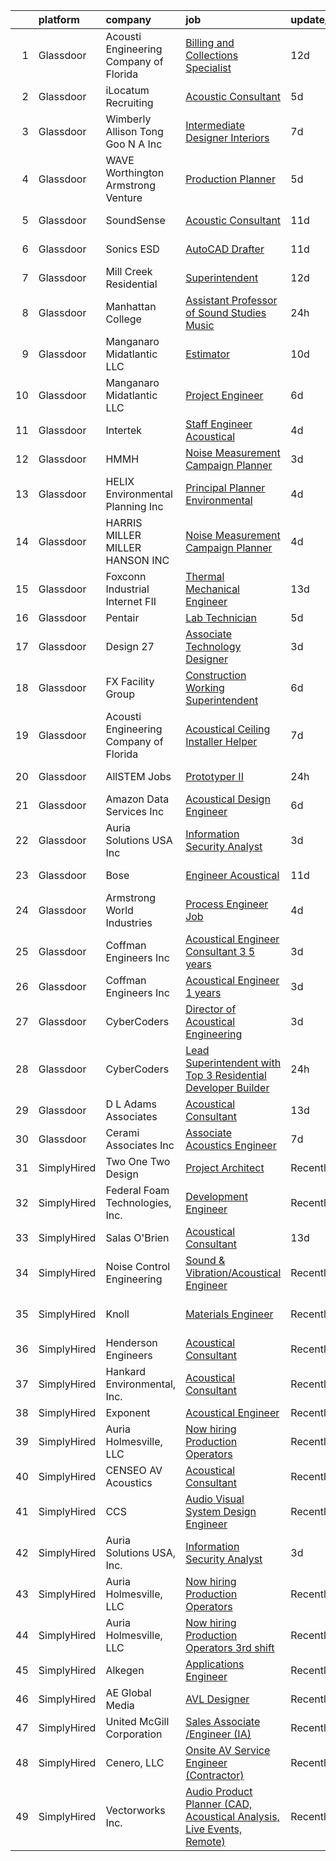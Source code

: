 

|    | platform    | company                                | job                                                                                                                                                                                                                                                                                                                                                                                                                                                                                                                                                                                                                                                                                                                                                                                                                                                                                                                                                                                                                                                                                                                                                                                                                                                                                                                                                                                                         | update_time   | location            |
|---:|:------------|:---------------------------------------|:------------------------------------------------------------------------------------------------------------------------------------------------------------------------------------------------------------------------------------------------------------------------------------------------------------------------------------------------------------------------------------------------------------------------------------------------------------------------------------------------------------------------------------------------------------------------------------------------------------------------------------------------------------------------------------------------------------------------------------------------------------------------------------------------------------------------------------------------------------------------------------------------------------------------------------------------------------------------------------------------------------------------------------------------------------------------------------------------------------------------------------------------------------------------------------------------------------------------------------------------------------------------------------------------------------------------------------------------------------------------------------------------------------|:--------------|:--------------------|
|  1 | Glassdoor   | Acousti Engineering Company of Florida | [Billing and Collections Specialist](https://www.glassdoor.com/partner/jobListing.htm?pos=127&ao=1136043&s=58&guid=000001825d5a7136bee231e4660d8e18&src=GD_JOB_AD&t=SR&vt=w&ea=1&cs=1_d1476fe0&cb=1659423584895&jobListingId=1008017806533&jrtk=3-0-1g9elksaoi14p801-1g9elksb7is0r800-2459458e9aa7e8f5-)                                                                                                                                                                                                                                                                                                                                                                                                                                                                                                                                                                                                                                                                                                                                                                                                                                                                                                                                                                                                                                                                                                    | 12d           | Tampa, FL           |
|  2 | Glassdoor   | iLocatum Recruiting                    | [Acoustic Consultant](https://www.glassdoor.com/partner/jobListing.htm?pos=110&ao=1110586&s=58&guid=000001825d5a7136bee231e4660d8e18&src=GD_JOB_AD&t=SR&vt=w&ea=1&cs=1_489c1c38&cb=1659423584889&jobListingId=1008033004092&cpc=8795CF9063CD573D&jrtk=3-0-1g9elksaoi14p801-1g9elksb7is0r800-b3abcdd3156c811e--6NYlbfkN0D1UcI9BXC1f5QSBjMbPamHM6GlmOeW7DhZo1lcFVxibe-vyE4u5NZNh4gYETyu5OMr2ICP1If2fktBvd5YHYLTFHbhGt01RMg9iVKo_mlFBStTS8yb74ZHGLow-pCanMfgy2ZQaM4V4egEhIdl4bKhI5vc4y938uAjC7qZA03lHsJv8ilY7vMuJmiaibTgGw4uXl58fe6TGeqpcBTovQk6jirOWBai3k5_FlhIv7-kUZlZMB1L5CdXK-ZHdXqNoJVgJ2fl0Gro-DwbX3OTxJwlrj2MDzp8oqWm1akGP6koj2XyQHfWojc2_N1iX4DT1JXltVJboCaUHHNhh_yYsvIZOs04DyWQaQj5RtYB1OT86CEvEacH3s7NfyNbcmuX_VZ-T99wfHmv-6k7CXj5RpbmQoBUV1qQ-eakCiBEvvj6CoIZKqVFa8IQmsiRHvUkl2CweLu_Wbt7siARybtJfD06FxWD0aLqw4yAiRIVmzHZ-a-HlxTisfRBNo5ldpwhqNGHJapPYBLB3ThhYHm1cQQW8vdGOq9G7Rd5Ud4qAzWh2pCGU6MJ7mjV)                                                                                                                                                                                                                                                                                                                                                                                                                                                                                              | 5d            | New York, NY        |
|  3 | Glassdoor   | Wimberly Allison Tong   Goo N A   Inc  | [Intermediate Designer   Interiors](https://www.glassdoor.com/partner/jobListing.htm?pos=129&ao=1136043&s=58&guid=000001825d5a7136bee231e4660d8e18&src=GD_JOB_AD&t=SR&vt=w&cs=1_eb0aa232&cb=1659423584895&jobListingId=1008029035298&jrtk=3-0-1g9elksaoi14p801-1g9elksb7is0r800-62451e809ad1029f-)                                                                                                                                                                                                                                                                                                                                                                                                                                                                                                                                                                                                                                                                                                                                                                                                                                                                                                                                                                                                                                                                                                          | 7d            | New York, NY        |
|  4 | Glassdoor   | WAVE   Worthington Armstrong Venture   | [Production Planner](https://www.glassdoor.com/partner/jobListing.htm?pos=108&ao=1110586&s=58&guid=000001825d5a7136bee231e4660d8e18&src=GD_JOB_AD&t=SR&vt=w&ea=1&cs=1_fd3f2fef&cb=1659423584889&jobListingId=1008033329938&cpc=FAE5E775D180B2FB&jrtk=3-0-1g9elksaoi14p801-1g9elksb7is0r800-c999e79d688c95d6--6NYlbfkN0BTulKQ62FfEOJT-xD4mupRMsoKNTN8aR1sqftDsJ-ZPg-SAU92t4fAAevrrRtJXFKJIYVnWSeVWf_REL2gftOtljyihgygqbsTDjreu_XwtAGoxz5zLgbkqOR6_3RQwv-hh33dHxqxwZpGo29tOGzKMn2nfySPLOBHWVADz5K4mDHSCILHP9KJfSHKZvZb3Yp0z7mx4XUzgL-cn7z4q3svNwoZqnLghBareAKp_xZ63UqhQZsW0bw90n-YF3WNh83-ksw7bfg02iMAfGrYHjp2oj58Sc7NV6qUTZGKfu5KDT-L2__ng-fCN5lyPEY70QQiXrdkjT-v1OMbJplGGK9PGeOC3XKOo35kvYApvrzAaZ_l5zaYgqrNc89rpPb53NJKKeTFHr9iLJU_sN_pBKoO9_3skp0qjLeuvUkmCFE9HtG249eBnCR5E2UhHpMKBGxAA2yTGMyloafY6irFP8UNeTCl5_gKF-RS5rTq9YecGVEbNxPr7mqYSkAr-yeoHDE%3D)                                                                                                                                                                                                                                                                                                                                                                                                                                                                                                                                                 | 5d            | Alpharetta, GA      |
|  5 | Glassdoor   | SoundSense                             | [Acoustic Consultant](https://www.glassdoor.com/partner/jobListing.htm?pos=128&ao=1136043&s=58&guid=000001825d5a7136bee231e4660d8e18&src=GD_JOB_AD&t=SR&vt=w&cs=1_0b88a5fe&cb=1659423584895&jobListingId=1008021485671&jrtk=3-0-1g9elksaoi14p801-1g9elksb7is0r800-dcecbf6f1e953eaf-)                                                                                                                                                                                                                                                                                                                                                                                                                                                                                                                                                                                                                                                                                                                                                                                                                                                                                                                                                                                                                                                                                                                        | 11d           | New York, NY        |
|  6 | Glassdoor   | Sonics ESD                             | [AutoCAD Drafter](https://www.glassdoor.com/partner/jobListing.htm?pos=116&ao=1136043&s=58&guid=000001825d5a7136bee231e4660d8e18&src=GD_JOB_AD&t=SR&vt=w&ea=1&cs=1_b6b52610&cb=1659423584890&jobListingId=1008020744654&jrtk=3-0-1g9elksaoi14p801-1g9elksb7is0r800-d2f34a447545804c-)                                                                                                                                                                                                                                                                                                                                                                                                                                                                                                                                                                                                                                                                                                                                                                                                                                                                                                                                                                                                                                                                                                                       | 11d           | Monterey, CA        |
|  7 | Glassdoor   | Mill Creek Residential                 | [Superintendent](https://www.glassdoor.com/partner/jobListing.htm?pos=124&ao=1136043&s=58&guid=000001825d5a7136bee231e4660d8e18&src=GD_JOB_AD&t=SR&vt=w&cs=1_b208bb6d&cb=1659423584891&jobListingId=1008017578876&jrtk=3-0-1g9elksaoi14p801-1g9elksb7is0r800-f224a0f3f0f9d867-)                                                                                                                                                                                                                                                                                                                                                                                                                                                                                                                                                                                                                                                                                                                                                                                                                                                                                                                                                                                                                                                                                                                             | 12d           | Atlanta, GA         |
|  8 | Glassdoor   | Manhattan College                      | [Assistant Professor of Sound Studies Music](https://www.glassdoor.com/partner/jobListing.htm?pos=118&ao=1136043&s=58&guid=000001825d5a7136bee231e4660d8e18&src=GD_JOB_AD&t=SR&vt=w&cs=1_76c0f7bc&cb=1659423584890&jobListingId=1008046061188&jrtk=3-0-1g9elksaoi14p801-1g9elksb7is0r800-2666f9c293f0e4a9-)                                                                                                                                                                                                                                                                                                                                                                                                                                                                                                                                                                                                                                                                                                                                                                                                                                                                                                                                                                                                                                                                                                 | 24h           | Riverdale, NY       |
|  9 | Glassdoor   | Manganaro Midatlantic  LLC             | [Estimator](https://www.glassdoor.com/partner/jobListing.htm?pos=102&ao=1110586&s=58&guid=000001825d5a7136bee231e4660d8e18&src=GD_JOB_AD&t=SR&vt=w&ea=1&cs=1_fec4ed27&cb=1659423584888&jobListingId=1008023243584&cpc=34670CD602BE5E55&jrtk=3-0-1g9elksaoi14p801-1g9elksb7is0r800-a272c473645519af--6NYlbfkN0CSBNOnuxzeKKpLLk6KnyES8NvdEH3lV6drVITrW4BR0tkduY4ry7gXPqdiuQCM6EyD325cyxiJfSovCmU5QY0oF6M3i1Y8TTPZWvV-rVqMC9LnR9-Yo12zIhU8TaB9YMIaKak9K2pNmuU8WSXuhb09qm44QuUkuTZil4jvDXAA-b2wE6HAA5B2k1SsueRTIkNzNxfugFuaGodcTQq3FNcilPyNu_aMX9VL7XS-3ctV30AVzAwHfZ5o4ANhKMigndGxEYYKCfP9FPOA48nwiEf_vcHPPVwF-88C_ciqsKxYA04jtX5-WmGgh9iBwY_ezUY0pGrAiwK-U_UT5Tj7fjyY8qWi4OnWy8rGQth17gUFURDAvGf6FRPgwalJKGZLCbjNjhV8gL61arfAaNHT9ZuMG8iSjcoHYaYm1uqHr_z25oI5MqincIAY8XZqnqr-PuyfXsm0rnwMGRI4xIZdZWdjizIouphggODjTXb2nLJjfZziJIrJ6-yX)                                                                                                                                                                                                                                                                                                                                                                                                                                                                                                                                                                        | 10d           | Richmond, VA        |
| 10 | Glassdoor   | Manganaro Midatlantic  LLC             | [Project Engineer](https://www.glassdoor.com/partner/jobListing.htm?pos=106&ao=1110586&s=58&guid=000001825d5a7136bee231e4660d8e18&src=GD_JOB_AD&t=SR&vt=w&ea=1&cs=1_300f7684&cb=1659423584889&jobListingId=1008030418645&cpc=14D5209370AEC984&jrtk=3-0-1g9elksaoi14p801-1g9elksb7is0r800-500d17dba1d2b815--6NYlbfkN0CSBNOnuxzeKKpLLk6KnyES8NvdEH3lV6drVITrW4BR0tkduY4ry7gXWYSV_NtLeQ6fnjefROLSIJK3K7xizUFdG5FwaBRhgSgEMIqAQRM8tr2TVHEjtTzJzL55KcObj9IlcqoZf8g6KhJDKsl9C_qM2DGn8LRDu6s22hmGJ00M2DfCZhFA8O8ine_TKD3R4iSQXXLVPm6tf-OGA6hkI1neleu8Yb25LSUpGAo6oiTLh53gzayqD99ZXx_6KBn-8eEw5S5XHQzYw-w3gXJoVRKov1Yf7U0DrTURw9eLmSd-OuIssVHgKk2gm59jWROe5zsx_QSzHcJoJgb2yJwPFj0puI9Cs17RKsamUrJZx32DQchfFX06XZBQzqqL52pqFnXQlmCdZYmU6o1Uk9_nLjGf3QWMG3wNqTxl25rKHS3M_zjrtNmxETa7C9Gj8o74piSMCM39uO55ARUD4MeNSiJWK-xkFpl66tC9rm496qwYxc6ZlnsR6L4AvpZFxCaN9zw%3D)                                                                                                                                                                                                                                                                                                                                                                                                                                                                                                                                                   | 6d            | Nashville, TN       |
| 11 | Glassdoor   | Intertek                               | [Staff Engineer   Acoustical](https://www.glassdoor.com/partner/jobListing.htm?pos=125&ao=1136043&s=58&guid=000001825d5a7136bee231e4660d8e18&src=GD_JOB_AD&t=SR&vt=w&cs=1_2079f80d&cb=1659423584891&jobListingId=1008035773253&jrtk=3-0-1g9elksaoi14p801-1g9elksb7is0r800-f7e00582da3f092d-)                                                                                                                                                                                                                                                                                                                                                                                                                                                                                                                                                                                                                                                                                                                                                                                                                                                                                                                                                                                                                                                                                                                | 4d            | Cortland, NY        |
| 12 | Glassdoor   | HMMH                                   | [Noise Measurement Campaign Planner](https://www.glassdoor.com/partner/jobListing.htm?pos=123&ao=1136043&s=58&guid=000001825d5a7136bee231e4660d8e18&src=GD_JOB_AD&t=SR&vt=w&ea=1&cs=1_d10d1201&cb=1659423584890&jobListingId=1008037699917&jrtk=3-0-1g9elksaoi14p801-1g9elksb7is0r800-1168839ea92bc7ec-)                                                                                                                                                                                                                                                                                                                                                                                                                                                                                                                                                                                                                                                                                                                                                                                                                                                                                                                                                                                                                                                                                                    | 3d            | Remote              |
| 13 | Glassdoor   | HELIX Environmental Planning  Inc      | [Principal Planner  Environmental ](https://www.glassdoor.com/partner/jobListing.htm?pos=104&ao=1110586&s=58&guid=000001825d5a7136bee231e4660d8e18&src=GD_JOB_AD&t=SR&vt=w&ea=1&cs=1_1e9e72d8&cb=1659423584888&jobListingId=1008035938962&cpc=F0881FB4B112A732&jrtk=3-0-1g9elksaoi14p801-1g9elksb7is0r800-4e9f5584a29c856d--6NYlbfkN0BXfkHHz_AtdSVqqMg6cNBtxrAHPGd1Ga-vcHsqg8uhlHnsTi4bG4BX1NzpvMTNLorQW0pfQbXkvb1VpvRtzfwCvfwVthgiBu-kPMYsgxicdqTRRS7A41b5V_txPPS7wQuJ5zsbWlxn7MZGlSx2VpEnxHjjxTaQXTaodInYIfPFWapExLMB-g-4k7-0qz476JcY2hYTJxZlsctiOoYK2fETtv2YPfxGxZBUjX8o9_qsj1RNgKejjtxETvuvZ0yvg1ntz4CA1evsHYPbzG56OJlkT2oSd6FuYEaxODKDyZJfNYwm3YasUc8UI10YTmT6QWCrYgzGvobzx0nFQnGI9Dcm2fMCEbo8J_Bw6EAGESkeeU2PPpXEYECrj0r9mfoo-mzQecBVPryfWGk_RWGDcab_POCjwWBA_byM0MH4vq8wvJ79WLyir4f1Xk8j32oApUQNoVsxhw6aLttRNFEDBmosJGxbcY6cVrMOvkE5-vGK1A1Tl3qG80qr)                                                                                                                                                                                                                                                                                                                                                                                                                                                                                                                                                | 4d            | Pasadena, CA        |
| 14 | Glassdoor   | HARRIS MILLER MILLER   HANSON INC      | [Noise Measurement Campaign Planner](https://www.glassdoor.com/partner/jobListing.htm?pos=126&ao=1136043&s=58&guid=000001825d5a7136bee231e4660d8e18&src=GD_JOB_AD&t=SR&vt=w&ea=1&cs=1_cace60b5&cb=1659423584891&jobListingId=1008035733460&jrtk=3-0-1g9elksaoi14p801-1g9elksb7is0r800-7bc546116fbc144c-)                                                                                                                                                                                                                                                                                                                                                                                                                                                                                                                                                                                                                                                                                                                                                                                                                                                                                                                                                                                                                                                                                                    | 4d            | Remote              |
| 15 | Glassdoor   | Foxconn Industrial Internet   FII      | [Thermal Mechanical Engineer](https://www.glassdoor.com/partner/jobListing.htm?pos=120&ao=1136043&s=58&guid=000001825d5a7136bee231e4660d8e18&src=GD_JOB_AD&t=SR&vt=w&ea=1&cs=1_07d6e9bb&cb=1659423584894&jobListingId=1008015167325&jrtk=3-0-1g9elksaoi14p801-1g9elksb7is0r800-249eaec146e52f73-)                                                                                                                                                                                                                                                                                                                                                                                                                                                                                                                                                                                                                                                                                                                                                                                                                                                                                                                                                                                                                                                                                                           | 13d           | Houston, TX         |
| 16 | Glassdoor   | Pentair                                | [Lab Technician](https://www.glassdoor.com/partner/jobListing.htm?pos=103&ao=1110586&s=58&guid=000001825d5a7136bee231e4660d8e18&src=GD_JOB_AD&t=SR&vt=w&ea=1&cs=1_dbbe941e&cb=1659423584888&jobListingId=1008033061600&cpc=71532419B2302243&jrtk=3-0-1g9elksaoi14p801-1g9elksb7is0r800-d847532aa3814301--6NYlbfkN0ArCD_RdrKpwdIL6cUcEsoiLNKhbTi0V3G9FrUpA1yUqRVbaITwEMEOPdXrJSDk3lQyKLLrCIQqVwDu0ake6JCZpfokyusxSLuS7D9rryeol33tBpumF6UBqLqqS-tU1tQxAVkdMD2tNC1kwhs04S_CLxdi0GmEWd7bJ_YBnPAmXuPmVcTtE88-y7p0LtpNAcCqjH7VFl7JhVv9trS3sHfBSYyiDB5Ano9JdTXIOf1GnoyXrNvDDLbG8hj1WrwiwnjKVE1xI2eeapL5V3rTZ8YNM4ZPW-y2Pdzekxn_PFVyXahlKfqNI1L9vqSoqNaITwKiZO0mD4-kSM-RZfylUFdnsBTSD2S75NObefYprb83Syj5NCv4S4acWPp-O3mOc61gvhG0usDLueWl1NzdFib6QmUcX6nP9GXSxT9BWN1_eUmrTsXg7fYEFgZt7-M_CZTB4UcgGaenWTBGMRaE00mGyF2F1YJ0z0tfYHYLdLHB-cFa2v0mMxQJx8jtsIv_SIcjtLZbhd7vAarssFnKJ9Z4)                                                                                                                                                                                                                                                                                                                                                                                                                                                                                                                                   | 5d            | Delavan, WI         |
| 17 | Glassdoor   | Design 27                              | [Associate Technology Designer](https://www.glassdoor.com/partner/jobListing.htm?pos=101&ao=1110586&s=58&guid=000001825d5a7136bee231e4660d8e18&src=GD_JOB_AD&t=SR&vt=w&ea=1&cs=1_4993bb02&cb=1659423584888&jobListingId=1008038352497&cpc=022796DF6CE1C9E6&jrtk=3-0-1g9elksaoi14p801-1g9elksb7is0r800-73294a78ebfdd63b--6NYlbfkN0AZdIuP4NPWig_aPKyAkjMTZqaOmelRvYdJiZXCUPZp4xYVVxxVVKO9OsnmzKXZkXty8jQnqItF-2w7S3agRcuQwTz3jAawJm3KJAwXR9Sfo7t7bPVfi154e4hByh0L9ThSAIpPHvyjbBuf02Fd78aZwpWsb4FaZqppnsDMEK15BY9AvkLtiU3YRuCfVM-ss6WCf_RW2pzFeFQAUO_43s368SjiZpzxS4Ysqeh1fDmIPVWJ0mOOU6tGKjYjx7WsppASs8xUoi0j5CeCoHQAGOvGfsAW7jxKw9VA0NcHaL_odfIRuUSY1gnDpGiFgJrkMiccRWCjsTVB5mIuTtGt1nX4gyus4lZaZx5cTng6ZkcqnFmQ5XNaSfSCCRJJdHdA6CkEdF-UaZxnFP2y3JQpvmv7Rwzx9zE_u8ycS6ZN-mNLrKujgLQlHklSyJEz-1gSpAMEy65J57ZsNr4qYWMtKJa49g3wGm4g-TdSs2lX2QAKhS2S53ABebPGyYaMTVJ46KbaTHrA8AGVyw%3D%3D)                                                                                                                                                                                                                                                                                                                                                                                                                                                                                                                        | 3d            | Indianapolis, IN    |
| 18 | Glassdoor   | FX Facility Group                      | [Construction Working Superintendent](https://www.glassdoor.com/partner/jobListing.htm?pos=105&ao=1110586&s=58&guid=000001825d5a7136bee231e4660d8e18&src=GD_JOB_AD&t=SR&vt=w&ea=1&cs=1_e543686e&cb=1659423584889&jobListingId=1008030930314&cpc=DFCAFF9DFE7B86C3&jrtk=3-0-1g9elksaoi14p801-1g9elksb7is0r800-33fe6bd1c45a9519--6NYlbfkN0CGveJGPqEcH9GwMKREKpVzG7THfQnFptBOK-FmsseVntJEP4XoUFGTbZl3XbktHPbr1mTlKeWjaVTr_RVBuKpUHsc2uf08poHUpLieTsZFx-bZZ3geGfV9xW_TLQa-fVcnQKZNMeX96nyhlE8VgZwBjq6zzPXAuP9FBgpnDnPXLMnibrQOvDDnJpkMUwRJy_6b5xKMnTOuiC3F7lC3jexcAUE-p1fqY_CC1T25SOHgJVs_UVxypv-1ThVD889N9G2NoWN4aN9pgvVLTnsyG_GVymCjrlQbD2aoT_J_eVR-UTG4Jn8zPhARNYxWnveQKQ7pkTcLn6YTncam-MdmTs0I1xgOJotv-TuWo4tJSJaS-nrJQKczsCAUZPJ7AumbTDKGeLOwlncSVniBmA5_G0U9-Y2XMVa8nJ_mmMzeSu7MJghMBccVzmj6AU4USWhmJhsyBynXN2y4iYbDmzL8AAnhp0-H7RssBYx49J9HhHOa74WvyTffQzRMliwSsmwJIXSDbmZvHjvp9AR4AJmbowbt71Vh27Sal-Y%3D)                                                                                                                                                                                                                                                                                                                                                                                                                                                                                                | 6d            | Cincinnati, OH      |
| 19 | Glassdoor   | Acousti Engineering Company of Florida | [Acoustical Ceiling Installer Helper](https://www.glassdoor.com/partner/jobListing.htm?pos=119&ao=1136043&s=58&guid=000001825d5a7136bee231e4660d8e18&src=GD_JOB_AD&t=SR&vt=w&ea=1&cs=1_d9e6e9ef&cb=1659423584890&jobListingId=1008028539575&jrtk=3-0-1g9elksaoi14p801-1g9elksb7is0r800-76f073ef742d5a2c-)                                                                                                                                                                                                                                                                                                                                                                                                                                                                                                                                                                                                                                                                                                                                                                                                                                                                                                                                                                                                                                                                                                   | 7d            | Tallahassee, FL     |
| 20 | Glassdoor   | AllSTEM   Jobs                         | [Prototyper II](https://www.glassdoor.com/partner/jobListing.htm?pos=107&ao=1110586&s=58&guid=000001825d5a7136bee231e4660d8e18&src=GD_JOB_AD&t=SR&vt=w&ea=1&cs=1_b0ddd162&cb=1659423584891&jobListingId=1008044838303&cpc=C5F9C09AE97B3D2F&jrtk=3-0-1g9elksaoi14p801-1g9elksb7is0r800-e7c44c17b857a1f2--6NYlbfkN0AiZrMnqxUjvkrH1BfCsd59OntStyTxBw0I9DVEtrwMU6h0fZ-7m8S2Nd_ktF97FXjoTzMX2j-n0qJLzCFUY8pSDZxh9zaGLbWiy1oK5OHo08uQ9Z8NytZV8bjv84r0DadLbl8Ionh7iYVTTftxox5aEuod2HHIiRXl6ts3aQkD39-F5tjESL4_PFeo7yyY83pF5_lhRSjsewDQjMaOixVZEojYn5I3iBSiLAYekTygSKJC8pqhRKAm03U1j0Oa1uUSGV3ntdwhjf6SuO34S9gASbCEXx2Qq7inoN019Jc4z0_16aMMsl08qgGrF-oo6RT0wDvUFnPIhWFdaSpdalrKzJuDBk13-4XT0VInBtsz6JrCK7D6GYxHCNTxk9c3D-bkar406EFHibR0eVFdJ9xjTjhVn2Jy3Ga8czil971zgyi_p7nRZCuKGY_ebN5wQ6cgPG7r0ipNybegyM3W9IOGkw9t4Xu0mLnbMv17kzN60LiWQClt1Quulmv5Sy2-8DgSeRAFMF5EOA%3D%3D)                                                                                                                                                                                                                                                                                                                                                                                                                                                                                                                                        | 24h           | Menlo Park, CA      |
| 21 | Glassdoor   | Amazon Data Services  Inc              | [Acoustical Design Engineer](https://www.glassdoor.com/partner/jobListing.htm?pos=122&ao=1136043&s=58&guid=000001825d5a7136bee231e4660d8e18&src=GD_JOB_AD&t=SR&vt=w&cs=1_8af21888&cb=1659423584890&jobListingId=1008031246602&jrtk=3-0-1g9elksaoi14p801-1g9elksb7is0r800-bfcba6d97c845406-)                                                                                                                                                                                                                                                                                                                                                                                                                                                                                                                                                                                                                                                                                                                                                                                                                                                                                                                                                                                                                                                                                                                 | 6d            | Herndon, VA         |
| 22 | Glassdoor   | Auria Solutions USA  Inc               | [Information Security Analyst](https://www.glassdoor.com/partner/jobListing.htm?pos=115&ao=1136043&s=58&guid=000001825d5a7136bee231e4660d8e18&src=GD_JOB_AD&t=SR&vt=w&ea=1&cs=1_f624e482&cb=1659423584890&jobListingId=1008038353277&jrtk=3-0-1g9elksaoi14p801-1g9elksb7is0r800-130add17ac7ba850-)                                                                                                                                                                                                                                                                                                                                                                                                                                                                                                                                                                                                                                                                                                                                                                                                                                                                                                                                                                                                                                                                                                          | 3d            | Southfield, MI      |
| 23 | Glassdoor   | Bose                                   | [Engineer  Acoustical](https://www.glassdoor.com/partner/jobListing.htm?pos=113&ao=1136043&s=58&guid=000001825d5a7136bee231e4660d8e18&src=GD_JOB_AD&t=SR&vt=w&cs=1_6273892a&cb=1659423584889&jobListingId=1008021268156&jrtk=3-0-1g9elksaoi14p801-1g9elksb7is0r800-727324029b54fd6b-)                                                                                                                                                                                                                                                                                                                                                                                                                                                                                                                                                                                                                                                                                                                                                                                                                                                                                                                                                                                                                                                                                                                       | 11d           | Framingham, MA      |
| 24 | Glassdoor   | Armstrong World Industries             | [Process Engineer Job](https://www.glassdoor.com/partner/jobListing.htm?pos=130&ao=1136043&s=58&guid=000001825d5a7136bee231e4660d8e18&src=GD_JOB_AD&t=SR&vt=w&cs=1_b1405f05&cb=1659423584895&jobListingId=1008036335958&jrtk=3-0-1g9elksaoi14p801-1g9elksb7is0r800-d8b00dbad97a80f1-)                                                                                                                                                                                                                                                                                                                                                                                                                                                                                                                                                                                                                                                                                                                                                                                                                                                                                                                                                                                                                                                                                                                       | 4d            | Hilliard, OH        |
| 25 | Glassdoor   | Coffman Engineers  Inc                 | [Acoustical Engineer Consultant  3 5 years ](https://www.glassdoor.com/partner/jobListing.htm?pos=117&ao=1136043&s=58&guid=000001825d5a7136bee231e4660d8e18&src=GD_JOB_AD&t=SR&vt=w&ea=1&cs=1_fcf6062b&cb=1659423584890&jobListingId=1008039070783&jrtk=3-0-1g9elksaoi14p801-1g9elksb7is0r800-a5719d608c400af1-)                                                                                                                                                                                                                                                                                                                                                                                                                                                                                                                                                                                                                                                                                                                                                                                                                                                                                                                                                                                                                                                                                            | 3d            | Duluth, GA          |
| 26 | Glassdoor   | Coffman Engineers  Inc                 | [Acoustical Engineer  1  years ](https://www.glassdoor.com/partner/jobListing.htm?pos=112&ao=1136043&s=58&guid=000001825d5a7136bee231e4660d8e18&src=GD_JOB_AD&t=SR&vt=w&ea=1&cs=1_c03de833&cb=1659423584889&jobListingId=1008039070827&jrtk=3-0-1g9elksaoi14p801-1g9elksb7is0r800-c1e1be890a04a532-)                                                                                                                                                                                                                                                                                                                                                                                                                                                                                                                                                                                                                                                                                                                                                                                                                                                                                                                                                                                                                                                                                                        | 3d            | San Diego, CA       |
| 27 | Glassdoor   | CyberCoders                            | [Director of Acoustical Engineering](https://www.glassdoor.com/partner/jobListing.htm?pos=109&ao=1110586&s=58&guid=000001825d5a7136bee231e4660d8e18&src=GD_JOB_AD&t=SR&vt=w&ea=1&cs=1_f955f31b&cb=1659423584889&jobListingId=1008038419284&cpc=3BA4CE39D5B5DEF5&jrtk=3-0-1g9elksaoi14p801-1g9elksb7is0r800-35c975051857d68e--6NYlbfkN0CpFJQzrgRR8WqXWK1qKKEqALWJw739KlKqr2H-MSI4eoBlI4EFrmor2FYZMP3muM3AyC5F4gtnZ9MmwvMs_eISy02_EKIkABtlNuQZSOwD3OvBzfIUBwQd1YFcnzl8u8OBXIQBOWQ7HNKRLiycd7D6T-eddfHGcMR9FcYFbN6nYliWYbFcmWX02w0IxtJ_91fNnhU5WRgQ1hqJCYSM2OmU6KM_HoxudbKs4iwr46hPtiuEAkli3sJSxYVWCJ_gJz3S484_o9tP6j_8uB5Ki_4Gpe5_GTCf7cmQ3Pg1o9_ygxI48p77C8_qQUwDndJFe3T8KxkWOisfbfwJrZNHlRfBdBtfBayhBdjyx8k3l2lnFzyon2awXSU9SjMcjBS5IBnlVQSECokgTFQsW4nMNwnVsFKyNv-GS6EluQMhdJtk_y__7Rn_txB5fuLlExDSoBaGU6XhCpszFkAyywMlN2OIX5pY-AsNhMYWZK0tDEoMp0Pzb51ICkhWJCKKHhWIbXCm56DMAviaIYq-edXyNKgi_lSSc45z30Z1O50VkEutUhY7pgg7a81YYrLVR_B2p5CXZY_fj-IrkkN3Njqxor80B3NAveq9BW4UukMSPLotitvvz2t4IUxIyPrC84tXRIE2_UoQ3TPBbu84Ru5TTTreE_0Vs_yc1FrlirgpFQysIHsIWfKa2oGZ4yDujbsaYVaSvF74dUqUqgeX1H-uUp4BsIewF4tTcI6MoEN8683wbP2sCVEU7_x81MX5opRXwSJ-RAs7nV8_W-txpHYnyI2wRHDSj8ooG3Q2QMBWQ7H3YcuMsfDmgRQmDo1G6qIQyzbOITrtAP66Nf8wouyYxZMMj6p0SdAEBHGze49uCSxFKpGYh2e1eChiR7nH5o-nVZVhe8iUkKKpfE5D5qIgLhJBYoVkVnMeN54vIcW2MORYP_2ecao1zcIFosm7zfhl8kiRrZzjOT3DdPRy0nF6964t_ENQk3JmTRj7BtGCm4o9N3Jfl6y35fjCbDy7w0hSxoo%3D) | 3d            | Detroit, MI         |
| 28 | Glassdoor   | CyberCoders                            | [Lead Superintendent with Top 3 Residential Developer Builder](https://www.glassdoor.com/partner/jobListing.htm?pos=111&ao=1110586&s=58&guid=000001825d5a7136bee231e4660d8e18&src=GD_JOB_AD&t=SR&vt=w&ea=1&cs=1_7fda7f83&cb=1659423584889&jobListingId=1008044824749&cpc=2CAED5C921A5F994&jrtk=3-0-1g9elksaoi14p801-1g9elksb7is0r800-22b56d5913753f51--6NYlbfkN0CpFJQzrgRR8WqXWK1qKKEqALWJw739KlKqr2H-MSI4eoBlI4EFrmor2FYZMP3muM2r0j5h83pOcxJf2v_1QIDPqGxR4LvADEN7yQRWb1MJ3JVAB-qwyRjYaa5dKcCyi688NWxiU4gY6Yl3lrfgtZYstKM8U3zveQHfNRDmJxXK3_chlgKvXH7j4-T1PLHmQUdTPk9Xf5kyWzzhnYOLZbQSL2mWgXjqLapjemc_y3L-TadG4EPArYrDEaL3r6kLL8CsoDdSm-yMGAHzzFU9tK7OelV6FWxiu2puwlfkC6oK3YqwyzA57qA2-7s_vvrcWB5nFPPIVzMrfoMECX5RfwKnkHLHrKxYm5S70c3K2SE84lpW_DpHHdYpmUdjvN-lGAEPidAWZG7OnUzNT2UXeK2LvDmafDFA2DcE6SP5ZzECMPfhL24llLDi1HAnnzF3NoVw9wgbh8iHv6wr1guoLqSu0MK-azff-RTo16p-j5j3nzjd4guoHmz9EKSn9AtqN0ao083vGukL3qYA_tt999EJBXuVjq1m6-V4MAAxfASJi-ubFOj0AbjVgzcU4H5Kfd5P8YNCC6JBP-9z7CJFQrkuU-Gh_4pg8mmqwvI2dQIpIlUPLUm9OMfn8Fs5tiAA2Yl3_SPkk9Z9ujRf-g_cTo21soDvZ7q-PUU6mFrRtYp70f1ebT9K8kUOlPDkBA_X72i-8huwkhgDMh2E5-agIVgUWrxWx--oHMLRJ4vpSYn0Li6QPZQAwfZoeuhQMQsCVPVaC8LWuPGs12sInmF05ax8fSDDUZqs3pgi3JQhaJOiwwONyaJEVULv0NX__nEUXNzMFzVu0V0S3H0mKdOOW-L1BKBQd3Aa2TYrdBX3iNwyjw6hl_p5vYewG2y9SLSt4GSi0l60kqoyWZNnJw0UCahgGgmW0vGVU_pvm3el5rx5QfbeE86uLOe7Rnn5zRiKj6D1y2wruth27avNEt560BHEFfnODaxHZcU%3D)       | 24h           | Portland, OR        |
| 29 | Glassdoor   | D  L  Adams Associates                 | [Acoustical Consultant](https://www.glassdoor.com/partner/jobListing.htm?pos=114&ao=1136043&s=58&guid=000001825d5a7136bee231e4660d8e18&src=GD_JOB_AD&t=SR&vt=w&cs=1_e12bd23d&cb=1659423584890&jobListingId=1008016053707&jrtk=3-0-1g9elksaoi14p801-1g9elksb7is0r800-196f73e0554f63bf-)                                                                                                                                                                                                                                                                                                                                                                                                                                                                                                                                                                                                                                                                                                                                                                                                                                                                                                                                                                                                                                                                                                                      | 13d           | Remote              |
| 30 | Glassdoor   | Cerami   Associates Inc                | [Associate  Acoustics Engineer](https://www.glassdoor.com/partner/jobListing.htm?pos=121&ao=1136043&s=58&guid=000001825d5a7136bee231e4660d8e18&src=GD_JOB_AD&t=SR&vt=w&ea=1&cs=1_db1ea893&cb=1659423584890&jobListingId=1008028975106&jrtk=3-0-1g9elksaoi14p801-1g9elksb7is0r800-e4f4b677e7dd5780-)                                                                                                                                                                                                                                                                                                                                                                                                                                                                                                                                                                                                                                                                                                                                                                                                                                                                                                                                                                                                                                                                                                         | 7d            | New York, NY        |
| 31 | SimplyHired | Two One Two Design                     | [Project Architect](https://www.simplyhired.com/job/4thFo_rYa3eLIf0prraXtI3UvpiXm2cTnvzqhhJjY3v2wF1-aRuCXQ?q=acoustical+engineering)                                                                                                                                                                                                                                                                                                                                                                                                                                                                                                                                                                                                                                                                                                                                                                                                                                                                                                                                                                                                                                                                                                                                                                                                                                                                        | Recently      | New York, NY        |
| 32 | SimplyHired | Federal Foam Technologies, Inc.        | [Development Engineer](https://www.simplyhired.com/job/OZRL5QxFyiVH1G9AWySM02YHcEKgtv3NlEZpMASq0VP6DsB2Xse8nA?q=acoustical+engineering)                                                                                                                                                                                                                                                                                                                                                                                                                                                                                                                                                                                                                                                                                                                                                                                                                                                                                                                                                                                                                                                                                                                                                                                                                                                                     | Recently      | New Richmond, WI    |
| 33 | SimplyHired | Salas O'Brien                          | [Acoustical Consultant](https://www.simplyhired.com/job/eSu5HuVjm_ZoEj7VJuMeHSXYwe7JCeGTPlvePNCrgmyeI5-Naaa6MQ?q=acoustical+engineering)                                                                                                                                                                                                                                                                                                                                                                                                                                                                                                                                                                                                                                                                                                                                                                                                                                                                                                                                                                                                                                                                                                                                                                                                                                                                    | 13d           | United States       |
| 34 | SimplyHired | Noise Control Engineering              | [Sound & Vibration/Acoustical Engineer](https://www.simplyhired.com/job/CDceFb5v_j1NCLBATcrmv4bMydXPH2pI1EIle-yEFeglI5YMjWrWuA?q=acoustical+engineering)                                                                                                                                                                                                                                                                                                                                                                                                                                                                                                                                                                                                                                                                                                                                                                                                                                                                                                                                                                                                                                                                                                                                                                                                                                                    | Recently      | Billerica, MA       |
| 35 | SimplyHired | Knoll                                  | [Materials Engineer](https://www.simplyhired.com/job/ORGnbKV7ZjQ5XprXt8KcqFAFLBoQ1kq-IEfZJdgTi2EdM82_2tZSuQ?q=acoustical+engineering)                                                                                                                                                                                                                                                                                                                                                                                                                                                                                                                                                                                                                                                                                                                                                                                                                                                                                                                                                                                                                                                                                                                                                                                                                                                                       | Recently      | East Greenville, PA |
| 36 | SimplyHired | Henderson Engineers                    | [Acoustical Consultant](https://www.simplyhired.com/job/eUozg0COUTagAe9IZamS1zUaMXCsMz97T7hC9QAJ6Yf6SNVhzyiIkg?q=acoustical+engineering)                                                                                                                                                                                                                                                                                                                                                                                                                                                                                                                                                                                                                                                                                                                                                                                                                                                                                                                                                                                                                                                                                                                                                                                                                                                                    | Recently      | United States       |
| 37 | SimplyHired | Hankard Environmental, Inc.            | [Acoustical Consultant](https://www.simplyhired.com/job/0x2MSF7wPkoxfd4cYNuwz6KoT4MCNz-dRnhPt3b4HO8vxUrNHUqgPw?q=acoustical+engineering)                                                                                                                                                                                                                                                                                                                                                                                                                                                                                                                                                                                                                                                                                                                                                                                                                                                                                                                                                                                                                                                                                                                                                                                                                                                                    | Recently      | Verona, WI          |
| 38 | SimplyHired | Exponent                               | [Acoustical Engineer](https://www.simplyhired.com/job/nMy82zE1F-azJoMBlwlsWpvjOaLhPcZvJxPU7KQIycRYMIdhZk4m3w?q=acoustical+engineering)                                                                                                                                                                                                                                                                                                                                                                                                                                                                                                                                                                                                                                                                                                                                                                                                                                                                                                                                                                                                                                                                                                                                                                                                                                                                      | Recently      | Denver, CO          |
| 39 | SimplyHired | Auria Holmesville, LLC                 | [Now hiring Production Operators](https://www.simplyhired.com/job/rm_mRC2I9bz8ea5-bUND2lYkIatsz62st8JcOJegkfvaBeYMshoYxQ?q=acoustical+engineering)                                                                                                                                                                                                                                                                                                                                                                                                                                                                                                                                                                                                                                                                                                                                                                                                                                                                                                                                                                                                                                                                                                                                                                                                                                                          | Recently      | Holmesville, OH     |
| 40 | SimplyHired | CENSEO AV Acoustics                    | [Acoustical Consultant](https://www.simplyhired.com/job/1N_jxDb9MMTEuQND6QewnyvyF_iNxaelf4wLZgwGTUYap5oUMZbewg?q=acoustical+engineering)                                                                                                                                                                                                                                                                                                                                                                                                                                                                                                                                                                                                                                                                                                                                                                                                                                                                                                                                                                                                                                                                                                                                                                                                                                                                    | Recently      | Hawaii              |
| 41 | SimplyHired | CCS                                    | [Audio Visual System Design Engineer](https://www.simplyhired.com/job/ary5z9j2es4oPMAOjusLJHyf7K-36e4_CuOld61njGzpItTv9_0cKA?q=acoustical+engineering)                                                                                                                                                                                                                                                                                                                                                                                                                                                                                                                                                                                                                                                                                                                                                                                                                                                                                                                                                                                                                                                                                                                                                                                                                                                      | Recently      | Denver, CO          |
| 42 | SimplyHired | Auria Solutions USA, Inc.              | [Information Security Analyst](https://www.simplyhired.com/job/D4Juvq1eiW5trDWJXRQ4RecTnrH50adUjInIvss0UguYJnd5KpNpsA?q=acoustical+engineering)                                                                                                                                                                                                                                                                                                                                                                                                                                                                                                                                                                                                                                                                                                                                                                                                                                                                                                                                                                                                                                                                                                                                                                                                                                                             | 3d            | Southfield, MI      |
| 43 | SimplyHired | Auria Holmesville, LLC                 | [Now hiring Production Operators](https://www.simplyhired.com/job/rm_mRC2I9bz8ea5-bUND2lYkIatsz62st8JcOJegkfvaBeYMshoYxQ?q=acoustical+engineering)                                                                                                                                                                                                                                                                                                                                                                                                                                                                                                                                                                                                                                                                                                                                                                                                                                                                                                                                                                                                                                                                                                                                                                                                                                                          | Recently      | Holmesville, OH     |
| 44 | SimplyHired | Auria Holmesville, LLC                 | [Now hiring Production Operators 3rd shift](https://www.simplyhired.com/job/bB-eQTC99Mt7S8ZFkDWqaDfVKWNtIn2kTNaLqxo4fja309fbkrXzGg?q=acoustical+engineering)                                                                                                                                                                                                                                                                                                                                                                                                                                                                                                                                                                                                                                                                                                                                                                                                                                                                                                                                                                                                                                                                                                                                                                                                                                                | Recently      | Holmesville, OH     |
| 45 | SimplyHired | Alkegen                                | [Applications Engineer](https://www.simplyhired.com/job/DOMsBRSGS7YDleYuhrbdCSlrsOZMgtwxgRnm7PAZTRBJcy6hPxgUmw?q=acoustical+engineering)                                                                                                                                                                                                                                                                                                                                                                                                                                                                                                                                                                                                                                                                                                                                                                                                                                                                                                                                                                                                                                                                                                                                                                                                                                                                    | Recently      | Howell, MI          |
| 46 | SimplyHired | AE Global Media                        | [AVL Designer](https://www.simplyhired.com/job/uXTiuZaUOUC3A-Cm9xz-zwkZX0-usz6k-wJkIJ5RQEmDdrYZ2FPq-A?q=acoustical+engineering)                                                                                                                                                                                                                                                                                                                                                                                                                                                                                                                                                                                                                                                                                                                                                                                                                                                                                                                                                                                                                                                                                                                                                                                                                                                                             | Recently      | Charlotte, NC       |
| 47 | SimplyHired | United McGill Corporation              | [Sales Associate /Engineer (IA)](https://www.simplyhired.com/job/sqeaGCJcwVBaL_9qmm1dIx93r65BZXVFQDKP72-MZ-tx8YzgyYYpoQ?q=acoustical+engineering)                                                                                                                                                                                                                                                                                                                                                                                                                                                                                                                                                                                                                                                                                                                                                                                                                                                                                                                                                                                                                                                                                                                                                                                                                                                           | Recently      | Des Moines, IA      |
| 48 | SimplyHired | Cenero, LLC                            | [Onsite AV Service Engineer (Contractor)](https://www.simplyhired.com/job/L0txaO-AVpfQvKzg26TFCH3ySWb9G2VjuQzQTZZ1uUADXwo0HACskw?q=acoustical+engineering)                                                                                                                                                                                                                                                                                                                                                                                                                                                                                                                                                                                                                                                                                                                                                                                                                                                                                                                                                                                                                                                                                                                                                                                                                                                  | Recently      | San Francisco, CA   |
| 49 | SimplyHired | Vectorworks Inc.                       | [Audio Product Planner (CAD, Acoustical Analysis, Live Events, Remote)](https://www.simplyhired.com/job/E5uA4eEtjE3Tya_IrOpPKicSbSUt30SxoOGrwiAQ-0BqUuKs5xj0gw?q=acoustical+engineering)                                                                                                                                                                                                                                                                                                                                                                                                                                                                                                                                                                                                                                                                                                                                                                                                                                                                                                                                                                                                                                                                                                                                                                                                                    | Recently      | United States       |